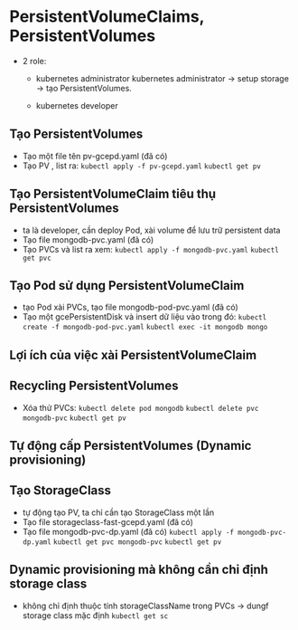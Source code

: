 # PersistentVolumeClaims, PersistentVolumes
- 2 role:
    + kubernetes administrator
    kubernetes administrator -> setup storage -> tạo PersistentVolumes.

    + kubernetes developer

## Tạo PersistentVolumes
+ Tạo một file tên pv-gcepd.yaml (đã có)
+ Tạo PV , list ra:
```kubectl apply -f pv-gcepd.yaml```
```kubectl get pv```

## Tạo PersistentVolumeClaim tiêu thụ PersistentVolumes
+ ta là developer, cần deploy Pod, xài volume để lưu trữ persistent data
+ Tạo file mongodb-pvc.yaml (đã có)
+ Tạo PVCs và list ra xem:
```kubectl apply -f mongodb-pvc.yaml```
```kubectl get pvc```

## Tạo Pod sử dụng PersistentVolumeClaim
+ tạo Pod xài PVCs, tạo file mongodb-pod-pvc.yaml (đã có)
+ Tạo một gcePersistentDisk và insert dữ liệu vào trong đó:
```kubectl create -f mongodb-pod-pvc.yaml```
```kubectl exec -it mongodb mongo```

## Lợi ích của việc xài PersistentVolumeClaim

## Recycling PersistentVolumes
+ Xóa thử  PVCs: ```kubectl delete pod mongodb```
```kubectl delete pvc mongodb-pvc```
```kubectl get pv```

## Tự động cấp PersistentVolumes (Dynamic provisioning)

## Tạo StorageClass
+ tự động tạo PV, ta chỉ cần tạo StorageClass một lần
+ Tạo file storageclass-fast-gcepd.yaml (đã có)
+ Tạo file mongodb-pvc-dp.yaml (đã có)
```kubectl apply -f mongodb-pvc-dp.yaml```
```kubectl get pvc mongodb-pvc```
```kubectl get pv```

## Dynamic provisioning mà không cần chỉ định storage class
+ không chỉ định thuộc tính storageClassName trong PVCs -> dungf storage class mặc định
```kubectl get sc```
